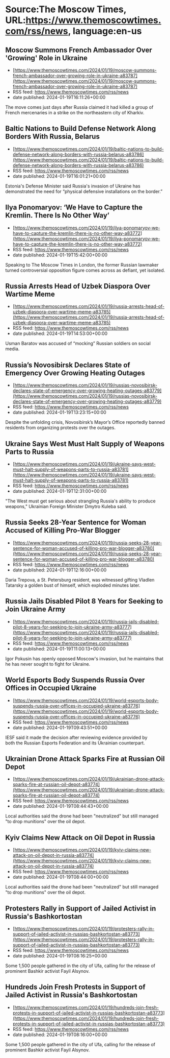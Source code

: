 # Source:The Moscow Times, URL:https://www.themoscowtimes.com/rss/news, language:en-us

## Moscow Summons French Ambassador Over 'Growing' Role in Ukraine
 - [https://www.themoscowtimes.com/2024/01/19/moscow-summons-french-ambassador-over-growing-role-in-ukraine-a83787](https://www.themoscowtimes.com/2024/01/19/moscow-summons-french-ambassador-over-growing-role-in-ukraine-a83787)
 - RSS feed: https://www.themoscowtimes.com/rss/news
 - date published: 2024-01-19T16:11:26+00:00

The move comes just days after Russia claimed it had killed a group of French mercenaries in a strike on the northeastern city of Kharkiv.

## Baltic Nations to Build Defense Network Along Borders With Russia, Belarus
 - [https://www.themoscowtimes.com/2024/01/19/baltic-nations-to-build-defense-network-along-borders-with-russia-belarus-a83786](https://www.themoscowtimes.com/2024/01/19/baltic-nations-to-build-defense-network-along-borders-with-russia-belarus-a83786)
 - RSS feed: https://www.themoscowtimes.com/rss/news
 - date published: 2024-01-19T16:01:21+00:00

Estonia's Defense Minister said Russia's invasion of Ukraine has demonstrated the need for “physical defensive installations on the border.”

## Ilya Ponomaryov: ‘We Have to Capture the Kremlin. There Is No Other Way’
 - [https://www.themoscowtimes.com/2024/01/19/ilya-ponomaryov-we-have-to-capture-the-kremlin-there-is-no-other-way-a83772](https://www.themoscowtimes.com/2024/01/19/ilya-ponomaryov-we-have-to-capture-the-kremlin-there-is-no-other-way-a83772)
 - RSS feed: https://www.themoscowtimes.com/rss/news
 - date published: 2024-01-19T15:42:00+00:00

Speaking to The Moscow Times in London, the former Russian lawmaker turned controversial opposition figure comes across as defiant, yet isolated.

## Russia Arrests Head of Uzbek Diaspora Over Wartime Meme
 - [https://www.themoscowtimes.com/2024/01/19/russia-arrests-head-of-uzbek-diaspora-over-wartime-meme-a83785](https://www.themoscowtimes.com/2024/01/19/russia-arrests-head-of-uzbek-diaspora-over-wartime-meme-a83785)
 - RSS feed: https://www.themoscowtimes.com/rss/news
 - date published: 2024-01-19T14:53:00+00:00

Usman Baratov was accused of “mocking” Russian soldiers on social media.

## Russia’s Novosibirsk Declares State of Emergency Over Growing Heating Outages
 - [https://www.themoscowtimes.com/2024/01/19/russias-novosibirsk-declares-state-of-emergency-over-growing-heating-outages-a83779](https://www.themoscowtimes.com/2024/01/19/russias-novosibirsk-declares-state-of-emergency-over-growing-heating-outages-a83779)
 - RSS feed: https://www.themoscowtimes.com/rss/news
 - date published: 2024-01-19T13:23:15+00:00

Despite the unfolding crisis, Novosibirsk’s Mayor’s Office reportedly banned residents from organizing protests over the outages.

## Ukraine Says West Must Halt Supply of Weapons Parts to Russia
 - [https://www.themoscowtimes.com/2024/01/19/ukraine-says-west-must-halt-supply-of-weapons-parts-to-russia-a83781](https://www.themoscowtimes.com/2024/01/19/ukraine-says-west-must-halt-supply-of-weapons-parts-to-russia-a83781)
 - RSS feed: https://www.themoscowtimes.com/rss/news
 - date published: 2024-01-19T12:31:00+00:00

"The West must get serious about strangling Russia's ability to produce weapons," Ukrainian Foreign Minister Dmytro Kuleba said.

## Russia Seeks 28-Year Sentence for Woman Accused of Killing Pro-War Blogger
 - [https://www.themoscowtimes.com/2024/01/19/russia-seeks-28-year-sentence-for-woman-accused-of-killing-pro-war-blogger-a83780](https://www.themoscowtimes.com/2024/01/19/russia-seeks-28-year-sentence-for-woman-accused-of-killing-pro-war-blogger-a83780)
 - RSS feed: https://www.themoscowtimes.com/rss/news
 - date published: 2024-01-19T12:16:00+00:00

Daria Trepova, a St. Petersburg resident, was witnessed gifting Vladlen Tatarsky a golden bust of himself, which exploded minutes later.

## Russia Jails Disabled Pilot 8 Years for Seeking to Join Ukraine Army
 - [https://www.themoscowtimes.com/2024/01/19/russia-jails-disabled-pilot-8-years-for-seeking-to-join-ukraine-army-a83777](https://www.themoscowtimes.com/2024/01/19/russia-jails-disabled-pilot-8-years-for-seeking-to-join-ukraine-army-a83777)
 - RSS feed: https://www.themoscowtimes.com/rss/news
 - date published: 2024-01-19T11:00:13+00:00

Igor Pokusin has openly opposed Moscow's invasion, but he maintains that he has never sought to fight for Ukraine.

## World Esports Body Suspends Russia Over Offices in Occupied Ukraine
 - [https://www.themoscowtimes.com/2024/01/19/world-esports-body-suspends-russia-over-offices-in-occupied-ukraine-a83776](https://www.themoscowtimes.com/2024/01/19/world-esports-body-suspends-russia-over-offices-in-occupied-ukraine-a83776)
 - RSS feed: https://www.themoscowtimes.com/rss/news
 - date published: 2024-01-19T09:43:51+00:00

IESF said it made the decision after reviewing evidence provided by both the Russian Esports Federation and its Ukrainian counterpart.

## Ukrainian Drone Attack Sparks Fire at Russian Oil Depot
 - [https://www.themoscowtimes.com/2024/01/19/ukrainian-drone-attack-sparks-fire-at-russian-oil-depot-a83774](https://www.themoscowtimes.com/2024/01/19/ukrainian-drone-attack-sparks-fire-at-russian-oil-depot-a83774)
 - RSS feed: https://www.themoscowtimes.com/rss/news
 - date published: 2024-01-19T08:44:43+00:00

Local authorities said the drone had been "neutralized" but still managed "to drop munitions" over the oil depot.

## Kyiv Claims New Attack on Oil Depot in Russia
 - [https://www.themoscowtimes.com/2024/01/19/kyiv-claims-new-attack-on-oil-depot-in-russia-a83774](https://www.themoscowtimes.com/2024/01/19/kyiv-claims-new-attack-on-oil-depot-in-russia-a83774)
 - RSS feed: https://www.themoscowtimes.com/rss/news
 - date published: 2024-01-19T08:44:00+00:00

Local authorities said the drone had been "neutralized" but still managed "to drop munitions" over the oil depot.

## Protesters Rally in Support of Jailed Activist in Russia's Bashkortostan
 - [https://www.themoscowtimes.com/2024/01/19/protesters-rally-in-support-of-jailed-activist-in-russias-bashkortostan-a83773](https://www.themoscowtimes.com/2024/01/19/protesters-rally-in-support-of-jailed-activist-in-russias-bashkortostan-a83773)
 - RSS feed: https://www.themoscowtimes.com/rss/news
 - date published: 2024-01-19T08:16:25+00:00

Some 1,500 people gathered in the city of Ufa, calling for the release of prominent Bashkir activist Fayil Alsynov.

## Hundreds Join Fresh Protests in Support of Jailed Activist in Russia's Bashkortostan
 - [https://www.themoscowtimes.com/2024/01/19/hundreds-join-fresh-protests-in-support-of-jailed-activist-in-russias-bashkortostan-a83773](https://www.themoscowtimes.com/2024/01/19/hundreds-join-fresh-protests-in-support-of-jailed-activist-in-russias-bashkortostan-a83773)
 - RSS feed: https://www.themoscowtimes.com/rss/news
 - date published: 2024-01-19T08:16:00+00:00

Some 1,500 people gathered in the city of Ufa, calling for the release of prominent Bashkir activist Fayil Alsynov.

